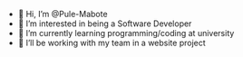 - 👋 Hi, I’m @Pule-Mabote
- 👀 I’m interested in being a Software Developer
- 🌱 I’m currently learning programming/coding at university
- 💞️ I’ll be working with my team in a website project

<!---
Pule-Mabote/Pule-Mabote is a ✨ special ✨ repository because its `README.md` (this file) appears on your GitHub profile.
You can click the Preview link to take a look at your changes.
--->
